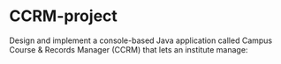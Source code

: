 # CCRM-project
Design and implement a console-based Java application called Campus Course &amp; Records Manager (CCRM) that lets an institute manage:
